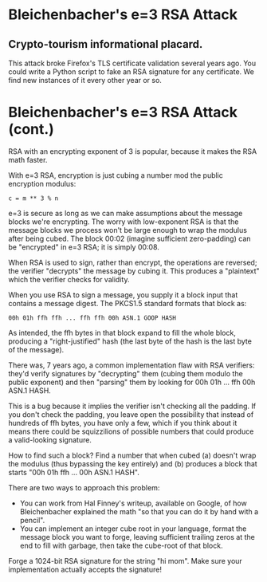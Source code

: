 # Bleichenbacher's e=3 RSA Attack

## Crypto-tourism informational placard.

This attack broke Firefox's TLS certificate validation several years
ago. You could write a Python script to fake an RSA signature for any
certificate. We find new instances of it every other year or so.

# Bleichenbacher's e=3 RSA Attack (cont.)

RSA with an encrypting exponent of 3 is popular, because it makes the
RSA math faster.

With e=3 RSA, encryption is just cubing a number mod the public
encryption modulus:

    c = m ** 3 % n

e=3 is secure as long as we can make assumptions about the message
blocks we're encrypting. The worry with low-exponent RSA is that the
message blocks we process won't be large enough to wrap the modulus
after being cubed. The block 00:02 (imagine sufficient zero-padding)
can be "encrypted" in e=3 RSA; it is simply 00:08.

When RSA is used to sign, rather than encrypt, the operations are
reversed; the verifier "decrypts" the message by cubing it. This
produces a "plaintext" which the verifier checks for validity.

When you use RSA to sign a message, you supply it a block input that
contains a message digest. The PKCS1.5 standard formats that block as:

    00h 01h ffh ffh ... ffh ffh 00h ASN.1 GOOP HASH

As intended, the ffh bytes in that block expand to fill the whole
block, producing a "right-justified" hash (the last byte of the hash
is the last byte of the message).

There was, 7 years ago, a common implementation flaw with RSA
verifiers: they'd verify signatures by "decrypting" them (cubing them
modulo the public exponent) and then "parsing" them by looking for 00h
01h ... ffh 00h ASN.1 HASH.

This is a bug because it implies the verifier isn't checking all the
padding. If you don't check the padding, you leave open the
possibility that instead of hundreds of ffh bytes, you have only a
few, which if you think about it means there could be squizzilions of
possible numbers that could produce a valid-looking signature.

How to find such a block? Find a number that when cubed (a) doesn't
wrap the modulus (thus bypassing the key entirely) and (b) produces a
block that starts "00h 01h ffh ... 00h ASN.1 HASH".

There are two ways to approach this problem:

- You can work from Hal Finney's writeup, available on Google, of how
  Bleichenbacher explained the math "so that you can do it by hand
  with a pencil".
- You can implement an integer cube root in your language, format the
  message block you want to forge, leaving sufficient trailing zeros
  at the end to fill with garbage, then take the cube-root of that
  block.

Forge a 1024-bit RSA signature for the string "hi mom". Make sure your
implementation actually accepts the signature!
